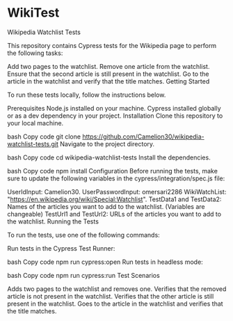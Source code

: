 # WikiTest
Wikipedia Watchlist Tests

This repository contains Cypress tests for the Wikipedia page to perform the following tasks:

Add two pages to the watchlist.
Remove one article from the watchlist.
Ensure that the second article is still present in the watchlist.
Go to the article in the watchlist and verify that the title matches.
Getting Started

To run these tests locally, follow the instructions below.

Prerequisites
Node.js installed on your machine.
Cypress installed globally or as a dev dependency in your project.
Installation
Clone this repository to your local machine.

bash
Copy code
git clone https://github.com/Camelion30/wikipedia-watchlist-tests.git
Navigate to the project directory.

bash
Copy code
cd wikipedia-watchlist-tests
Install the dependencies.

bash
Copy code
npm install
Configuration
Before running the tests, make sure to update the following variables in the cypress/integration/spec.js file:

UserIdInput: Camelion30.
UserPasswordInput: omersari2286
WikiWatchList: "https://en.wikipedia.org/wiki/Special:Watchlist".
TestData1 and TestData2: Names of the articles you want to add to the watchlist. (Variables are changeable)
TestUrl1 and TestUrl2: URLs of the articles you want to add to the watchlist.
Running the Tests

To run the tests, use one of the following commands:

Run tests in the Cypress Test Runner:

bash
Copy code
npm run cypress:open
Run tests in headless mode:

bash
Copy code
npm run cypress:run
Test Scenarios

Adds two pages to the watchlist and removes one.
Verifies that the removed article is not present in the watchlist.
Verifies that the other article is still present in the watchlist.
Goes to the article in the watchlist and verifies that the title matches.
